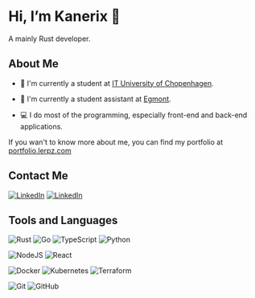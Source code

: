 # Hi, I’m Kanerix 👋

A mainly Rust developer.

## About Me

- 🏫 I'm currently a student at [IT University of Chopenhagen](https://itu.dk/).

- 💼 I'm currently a student assistant at [Egmont](https://www.egmont.dk/).

- 💻 I do most of the programming, especially front-end and back-end applications.

If you wan't to know more about me, you can find my portfolio at [portfolio.lerpz.com](https://portfolio.lerpz.com/)

## Contact Me

<a href="https://www.linkedin.com/in/kasper-jonsson/" target="_blank">![LinkedIn](https://img.shields.io/badge/-Kasper%20Jønsson-000000?style=for-the-badge&logo=linkedin)</a>
<a href="mailto:dkkasjoe@hotmail.com" target="_blank">![LinkedIn](https://img.shields.io/badge/-dkkasjoe@hotmail.com-000000?style=for-the-badge&logo=gmail)</a>

## Tools and Languages

![Rust](https://img.shields.io/badge/-Rust-000000?style=for-the-badge&logo=rust)
![Go](https://img.shields.io/badge/-Go-000000?style=for-the-badge&logo=go)
![TypeScript](https://img.shields.io/badge/-TypeScript-000000?style=for-the-badge&logo=typescript)
![Python](https://img.shields.io/badge/-Python-000000?style=for-the-badge&logo=python)

![NodeJS](https://img.shields.io/badge/-NodeJS-000000?style=for-the-badge&logo=node.js)
![React](https://img.shields.io/badge/-React-000000?style=for-the-badge&logo=react)

![Docker](https://img.shields.io/badge/-Docker-000000?style=for-the-badge&logo=docker)
![Kubernetes](https://img.shields.io/badge/-Kubernetes-000000?style=for-the-badge&logo=kubernetes)
![Terraform](https://img.shields.io/badge/-Terraform-000000?style=for-the-badge&logo=terraform)

![Git](https://img.shields.io/badge/-Git-000000?style=for-the-badge&logo=git)
![GitHub](https://img.shields.io/badge/-GitHub-000000?style=for-the-badge&logo=github)
